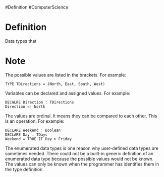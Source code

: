 #Definition #ComputerScience

# Definition

Data types that 

# Note

The possible values are listed in the brackets.
For example:
```
TYPE TDirections = (North, East, South, West)
```

Variables can be declared and assigned values.
For example:
```
DECALRE Direction : TDirections
Direction <- North
```

The values are ordinal. It means they can be compared to each other. This is an operation.
For example:
```
DECLARE Weekend : Boolean
DECLARE Day : TDays
Weekend = TRUE IF Day > Friday
```

The enumerated data types is one reason why user-defined data types are sometimes needed. There could not be a built-in generic definition of an enumerated data type because the possible values would not be known. The values can only be known when the programmer has identifies them in the type definition.